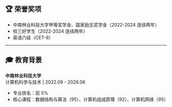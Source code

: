 ## 🏆 荣誉奖项

- 中南林业科技大学甲等奖学金、国家励志奖学金（2022-2024 连续两年）
- 校三好学生（2022-2024 连续两年）
- 英语六级（CET-6）

---

## 🎓 教育背景

**中南林业科技大学**  
计算机科学与技术 | 2022.09 - 2026.06

- 专业排名：前 5%
- 核心课程：数据结构与算法（95）、计算机组成原理（92）、计算机网络（95）
